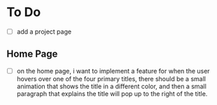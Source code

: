 # To Do

- [ ] add a project page 


## Home Page 
- [ ] on the home page, i want to implement a feature for when the user hovers over one of the four primary titles, there should be a small animation that shows the title in a different color, and then a small paragraph that explains the title will pop up to the right of the title. 

